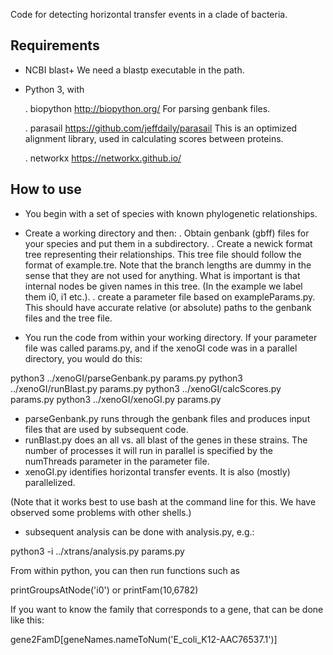 Code for detecting horizontal transfer events in a clade of bacteria.

## Requirements

- NCBI blast+
  We need a blastp executable in the path.

- Python 3, with

  . biopython
  http://biopython.org/
  For parsing genbank files.

  . parasail
  https://github.com/jeffdaily/parasail
  This is an optimized alignment library, used in calculating scores between proteins.

  . networkx
  https://networkx.github.io/
 

## How to use

- You begin with a set of species with known phylogenetic relationships.

- Create a working directory and then:
  . Obtain genbank (gbff) files for your species and put them in a subdirectory.
  . Create a newick format tree representing their relationships. This tree file should follow the format of example.tre. Note that the branch lengths are dummy in the sense that they are not used for anything. What is important is that internal nodes be given names in this tree. (In the example we label them i0, i1 etc.).
  . create a parameter file based on exampleParams.py. This should have accurate relative (or absolute) paths to the genbank files and the tree file.

- You run the code from within your working directory. If your parameter file was called params.py, and if the xenoGI code was in a parallel directory, you would do this:

python3 ../xenoGI/parseGenbank.py params.py
python3 ../xenoGI/runBlast.py params.py
python3 ../xenoGI/calcScores.py params.py
python3 ../xenoGI/xenoGI.py params.py

- parseGenbank.py runs through the genbank files and produces input files that are used by subsequent code.
- runBlast.py does an all vs. all blast of the genes in these strains. The number of processes it will run in parallel is specified by the numThreads parameter in the parameter file.
- xenoGI.py identifies horizontal transfer events. It is also (mostly) parallelized.

(Note that it works best to use bash at the command line for this. We have observed some problems with other shells.)

- subsequent analysis can be done with analysis.py, e.g.:

python3 -i ../xtrans/analysis.py params.py

From within python, you can then run functions such as

printGroupsAtNode('i0')
or
printFam(10,6782)

If you want to know the family that corresponds to a gene, that can be done like this:

gene2FamD[geneNames.nameToNum('E_coli_K12-AAC76537.1')]